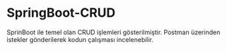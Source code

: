 # SpringBoot-CRUD
SprinBoot ile temel olan CRUD işlemleri gösterilmiştir. Postman üzerinden istekler gönderilerek kodun çalışması incelenebilir.

